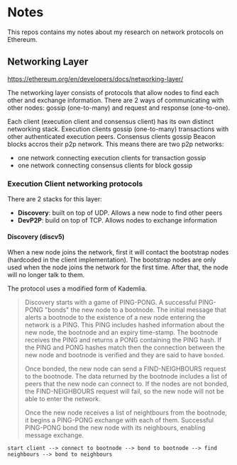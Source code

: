 # Notes

This repos contains my notes about my research on network protocols on Ethereum.

## Networking Layer

<https://ethereum.org/en/developers/docs/networking-layer/>

The networking layer consists of protocols that allow nodes to find each other and exchange information. There are 2 ways of communicating with other nodes: gossip (one-to-many) and request and response (one-to-one).

Each client (execution client and consensus client) has its own distinct networking stack. Execution clients gossip (one-to-many) transactions with other authenticated execution peers. Consensus clients gossip Beacon blocks accros their p2p network. This means there are two p2p networks:

- one network connecting execution clients for transaction gossip
- one network connecting consensus clients for block gossip

### Execution Client networking protocols

There are 2 stacks for this layer:

- **Discovery**: built on top of UDP. Allows a new node to find other peers
- **DevP2P**: build on top of TCP. Allows nodes to exchange information

#### Discovery (discv5)

When a new node joins the network, first it will contact the bootstrap nodes (hardcoded in the client implementation). The bootstrap nodes are only used when the node joins the network for the first time. After that, the node will no longer talk to them.

The protocol uses a modified form of Kademlia.

> Discovery starts with a game of PING-PONG. A successful PING-PONG "bonds" the new node to a bootnode. The initial message that alerts a bootnode to the existence of a new node entering the network is a PING. This PING includes hashed information about the new node, the bootnode and an expiry time-stamp. The bootnode receives the PING and returns a PONG containing the PING hash. If the PING and PONG hashes match then the connection between the new node and bootnode is verified and they are said to have `bonded`.
>
> Once bonded, the new node can send a FIND-NEIGHBOURS request to the bootnode. The data returned by the bootnode includes a list of peers that the new node can connect to. If the nodes are not bonded, the FIND-NEIGHBOURS request will fail, so the new node will not be able to enter the network.
>
> Once the new node receives a list of neightbours from the bootnode, it begins a PING-PONG exchange with each of them. Successful PING-PONG bond the new node with its neighbours, enabling message exchange.

```lang-none
start client --> connect to bootnode --> bond to bootnode --> find neighbours --> bond to neighbours
```
